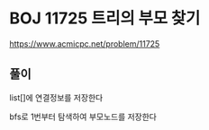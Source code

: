 # BOJ 11725 트리의 부모 찾기
https://www.acmicpc.net/problem/11725

## 풀이

list[]에 연결정보를 저장한다

bfs로 1번부터 탐색하여 부모노드를 저장한다